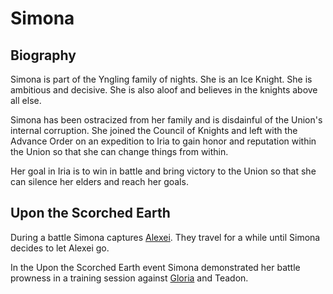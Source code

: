 # Simona

## Biography

Simona is part of the Yngling family of nights.  She is an Ice Knight.  She is ambitious and decisive.  She is also aloof and believes in the knights above all else.

Simona has been ostracized from her family and is disdainful of the Union's internal corruption.  She joined the Council of Knights and left with the Advance Order on an expedition to Iria to gain honor and reputation within the Union so that she can change things from within.

Her goal in Iria is to win in battle and bring victory to the Union so that she can silence her elders and reach her goals.

## Upon the Scorched Earth

During a battle Simona captures [Alexei](./alexei.md).  They travel for a while until Simona decides to let Alexei go.

In the Upon the Scorched Earth event Simona demonstrated her battle prowness in a training session against [Gloria](./gloria.md) and Teadon.